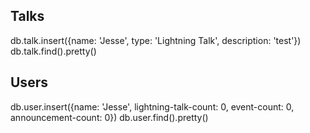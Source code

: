  ## Talks
 db.talk.insert({name: 'Jesse', type: 'Lightning Talk', description: 'test'})
 db.talk.find().pretty()

 ## Users
db.user.insert({name: 'Jesse', lightning-talk-count: 0, event-count: 0, announcement-count: 0})
db.user.find().pretty()